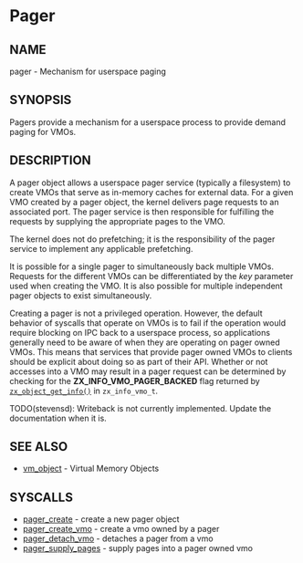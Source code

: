 # Pager

## NAME

pager - Mechanism for userspace paging

## SYNOPSIS

Pagers provide a mechanism for a userspace process to provide demand paging for VMOs.

## DESCRIPTION

A pager object allows a userspace pager service (typically a filesystem) to create VMOs that serve
as in-memory caches for external data. For a given VMO created by a pager object, the kernel
delivers page requests to an associated port. The pager service is then responsible for fulfilling
the requests by supplying the appropriate pages to the VMO.

The kernel does not do prefetching; it is the responsibility of the pager service to implement any
applicable prefetching.

It is possible for a single pager to simultaneously back multiple VMOs. Requests for the different
VMOs can be differentiated by the *key* parameter used when creating the VMO. It is also possible
for multiple independent pager objects to exist simultaneously.

Creating a pager is not a privileged operation. However, the default behavior of syscalls that
operate on VMOs is to fail if the operation would require blocking on IPC back to a userspace
process, so applications generally need to be aware of when they are operating on pager owned
VMOs. This means that services that provide pager owned VMOs to clients should be explicit about
doing so as part of their API. Whether or not accesses into a VMO may result in a pager request
can be determined by checking for the **ZX_INFO_VMO_PAGER_BACKED** flag returned by
[`zx_object_get_info()`] in `zx_info_vmo_t`.

TODO(stevensd): Writeback is not currently implemented. Update the documentation when it is.

## SEE ALSO

+ [vm_object](vm_object.md) - Virtual Memory Objects

## SYSCALLS

+ [pager_create](/docs/reference/syscalls/pager_create.md) - create a new pager object
+ [pager_create_vmo](/docs/reference/syscalls/pager_create_vmo.md) - create a vmo owned by a pager
+ [pager_detach_vmo](/docs/reference/syscalls/pager_detach_vmo.md) - detaches a pager from a vmo
+ [pager_supply_pages](/docs/reference/syscalls/pager_supply_pages.md) - supply pages into a pager owned vmo

[`zx_object_get_info()`]: /docs/reference/syscalls/object_get_info.md
